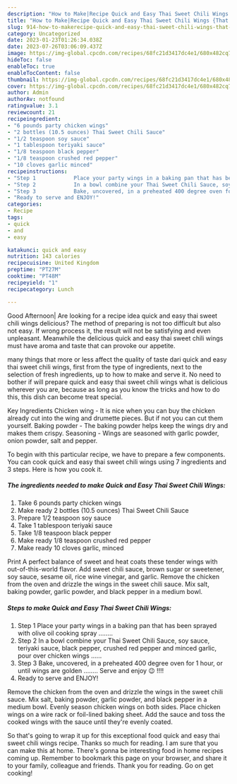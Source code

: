 ```yaml
---
description: "How to Make|Recipe Quick and Easy Thai Sweet Chili Wings {That is Special"
title: "How to Make|Recipe Quick and Easy Thai Sweet Chili Wings {That is Special"
slug: 914-how-to-makerecipe-quick-and-easy-thai-sweet-chili-wings-that-is-special
category: Uncategorized
date: 2023-01-23T01:26:34.038Z
date: 2023-07-26T03:06:09.437Z
image: https://img-global.cpcdn.com/recipes/68fc21d3417dc4e1/680x482cq70/quick-and-easy-thai-sweet-chili-wings-recipe-main-photo.jpg
hideToc: false
enableToc: true
enableTocContent: false
thumbnail: https://img-global.cpcdn.com/recipes/68fc21d3417dc4e1/680x482cq70/quick-and-easy-thai-sweet-chili-wings-recipe-main-photo.jpg
cover: https://img-global.cpcdn.com/recipes/68fc21d3417dc4e1/680x482cq70/quick-and-easy-thai-sweet-chili-wings-recipe-main-photo.jpg
author: Admin
authorAv: notfound
ratingvalue: 3.1
reviewcount: 21
recipeingredient:
- "6 pounds party chicken wings"
- "2 bottles (10.5 ounces) Thai Sweet Chili Sauce"
- "1/2 teaspoon soy sauce"
- "1 tablespoon teriyaki sauce"
- "1/8 teaspoon black pepper"
- "1/8 teaspoon crushed red pepper"
- "10 cloves garlic minced"
recipeinstructions:
- "Step 1            Place your party wings in a baking pan that has been sprayed with olive oil cooking spray …….."
- "Step 2            In a bowl combine your Thai Sweet Chili Sauce, soy sauce, teriyaki sauce, black pepper, crushed red pepper and minced garlic, pour over chicken wings ……"
- "Step 3            Bake, uncovered, in a preheated 400 degree oven for 1 hour, or until wings are golden …….. Serve and enjoy 😉 !!!!"
- "Ready to serve and ENJOY!"
categories:
- Recipe
tags:
- quick
- and
- easy

katakunci: quick and easy 
nutrition: 143 calories
recipecuisine: United Kingdom
preptime: "PT27M"
cooktime: "PT48M"
recipeyield: "1"
recipecategory: Lunch

---
```



Good Afternoon| Are looking for a recipe idea quick and easy thai sweet chili wings delicious? The method of preparing is not too difficult but also not easy. If wrong process it, the result will not be satisfying and even unpleasant. Meanwhile the delicious quick and easy thai sweet chili wings must have aroma and taste that can provoke our appetite.






many things that more or less affect the quality of taste dari quick and easy thai sweet chili wings, first from the type of ingredients, next to the selection of fresh ingredients, up to how to make and serve it. No need to bother if will prepare quick and easy thai sweet chili wings what is delicious wherever you are, because as long as you know the tricks and how to do this, this dish can become treat  special.


Key Ingredients Chicken wing - It is nice when you can buy the chicken already cut into the wing and drumette pieces. But if not you can cut them yourself. Baking powder - The baking powder helps keep the wings dry and makes them crispy. Seasoning - Wings are seasoned with garlic powder, onion powder, salt and pepper.


To begin with this particular recipe, we have to prepare a few components. You can cook quick and easy thai sweet chili wings using 7 ingredients and 3 steps. Here is how you cook it.

<!--inarticleads1-->

##### The ingredients needed to make Quick and Easy Thai Sweet Chili Wings:

1. Take 6 pounds party chicken wings
1. Make ready 2 bottles (10.5 ounces) Thai Sweet Chili Sauce
1. Prepare 1/2 teaspoon soy sauce
1. Take 1 tablespoon teriyaki sauce
1. Take 1/8 teaspoon black pepper
1. Make ready 1/8 teaspoon crushed red pepper
1. Make ready 10 cloves garlic, minced


Print A perfect balance of sweet and heat coats these tender wings with out-of-this-world flavor. Add sweet chili sauce, brown sugar or sweetener, soy sauce, sesame oil, rice wine vinegar, and garlic. Remove the chicken from the oven and drizzle the wings in the sweet chili sauce. Mix salt, baking powder, garlic powder, and black pepper in a medium bowl. 

<!--inarticleads2-->

##### Steps to make Quick and Easy Thai Sweet Chili Wings:

1. Step 1            Place your party wings in a baking pan that has been sprayed with olive oil cooking spray ……..
1. Step 2            In a bowl combine your Thai Sweet Chili Sauce, soy sauce, teriyaki sauce, black pepper, crushed red pepper and minced garlic, pour over chicken wings ……
1. Step 3            Bake, uncovered, in a preheated 400 degree oven for 1 hour, or until wings are golden …….. Serve and enjoy 😉 !!!!
1. Ready to serve and ENJOY!

Remove the chicken from the oven and drizzle the wings in the sweet chili sauce. Mix salt, baking powder, garlic powder, and black pepper in a medium bowl. Evenly season chicken wings on both sides. Place chicken wings on a wire rack or foil-lined baking sheet. Add the sauce and toss the cooked wings with the sauce until they&#39;re evenly coated. 

So that's going to wrap it up for this exceptional food quick and easy thai sweet chili wings recipe. Thanks so much for reading. I am sure that you can make this at home. There's gonna be interesting food in home recipes coming up. Remember to bookmark this page on your browser, and share it to your family, colleague and friends. Thank you for reading. Go on get cooking!
